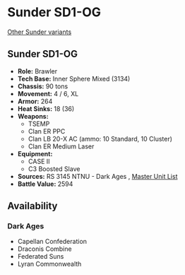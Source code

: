 # Sunder SD1-OG 

[Other Sunder variants](../sunder.md) 

## Sunder SD1-OG 

- **Role:** Brawler 
- **Tech Base:** Inner Sphere Mixed (3134) 
- **Chassis:** 90 tons 
- **Movement:** 4 / 6, XL 
- **Armor:** 264 
- **Heat Sinks:** 18 (36) 
- **Weapons:** 
  - TSEMP 
  - Clan ER PPC 
  - Clan LB 20-X AC (ammo: 10 Standard, 10 Cluster) 
  - Clan ER Medium Laser 
- **Equipment:** 
  - CASE II 
  - C3 Boosted Slave 
- **Sources:** RS 3145 NTNU - Dark Ages , [Master Unit List](http://masterunitlist.info/Unit/Details/6845/sunder-sd1-og) 
- **Battle Value:** 2594 

## Availability 

### Dark Ages 

- Capellan Confederation 
- Draconis Combine 
- Federated Suns 
- Lyran Commonwealth 


